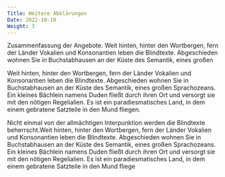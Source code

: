 ```yaml
---
Title: Weitere Abklärungen
Date: 2022-10-10
Weight: 3
---
```

Zusammenfassung der Angebote. Weit hinten,
hinter den Wortbergen, fern der Länder Vokalien
und Konsonantien leben die Blindtexte.
Abgeschieden wohnen Sie in Buchstabhausen an
der Küste des Semantik, eines großen

Weit hinten, hinter den Wortbergen, fern der Länder Vokalien und Konsonantien
leben die Blindtexte. Abgeschieden wohnen Sie in Buchstabhausen an der Küste des
Semantik, eines großen Sprachozeans. Ein kleines Bächlein namens Duden fließt
durch ihren Ort und versorgt sie mit den nötigen Regelialien. Es ist ein
paradiesmatisches Land, in dem einem gebratene Satzteile in den Mund fliegen.

Nicht einmal von der allmächtigen Interpunktion werden die Blindtexte
beherrscht.Weit hinten, hinter den Wortbergen, fern der Länder Vokalien und
Konsonantien leben die Blindtexte. Abgeschieden wohnen Sie in Buchstabhausen an
der Küste des Semantik, eines großen Sprachozeans. Ein kleines Bächlein namens
Duden fließt durch ihren Ort und versorgt sie mit den nötigen Regelialien. Es ist ein
paradiesmatisches Land, in dem einem gebratene Satzteile in den Mund fliege